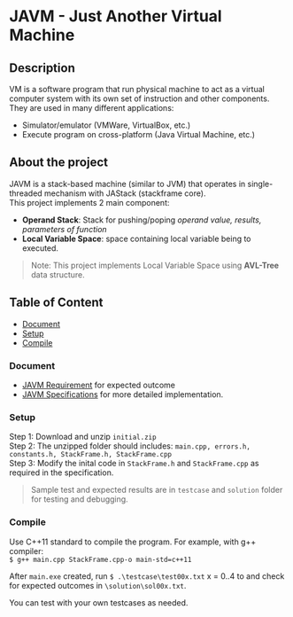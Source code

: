 # JAVM - Just Another Virtual Machine  

## Description
VM is a software program that run physical machine to act as a virtual computer system with its own set of instruction and other components.
<br>
They are used in many different applications:
- Simulator/emulator (VMWare, VirtualBox, etc.)
- Execute program on cross-platform (Java Virtual Machine, etc.)
## About the project
 JAVM is a stack-based machine (similar to JVM) that operates in single-threaded mechanism with JAStack (stackframe core).
 <br>
 This project implements 2 main component:
 - **Operand Stack**: Stack for pushing/poping _operand value, results, parameters of function_
 - **Local Variable Space**: space containing local variable being to executed.

 > Note: This project implements Local Variable Space using __AVL-Tree__ data structure.

## Table of Content
- [Document](#docs)
- [Setup](#setup)
- [Compile](#compile)

### Document
- [JAVM Requirement](JAVM___Assignment_2__Vietnamese_.pdf) for expected outcome
- [JAVM Specifications](JAVM___Specifications__Vietnamese_.pdf) for more detailed implementation.

### Setup
Step 1: Download and unzip `initial.zip`<br>
Step 2: The unzipped folder should includes: `main.cpp, errors.h, constants.h, StackFrame.h, StackFrame.cpp`<br>
Step 3: Modify the inital code in `StackFrame.h` and `StackFrame.cpp` as required in the specification.

> Sample test and expected results are in `testcase` and `solution` folder for testing and debugging.

### Compile 
Use C++11 standard to compile the program. For example, with g++ compiler:<br>
```$ g++ main.cpp StackFrame.cpp-o main-std=c++11```

After `main.exe` created, run ```$ .\testcase\test00x.txt``` x = 0..4 to and check for expected outcomes in `\solution\sol00x.txt`.

You can test with your own testcases as needed.


